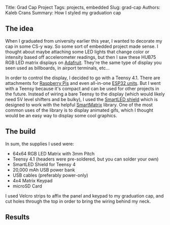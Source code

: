 Title: Grad Cap Project
Tags: projects, embedded
Slug: grad-cap
Authors: Kaleb Crans
Summary: How I styled my graduation cap

## The idea
When I graduated from university earlier this year, I wanted to decorate my cap in some CS-y way. So some sort of embedded project made sense. I thought about maybe attaching some LED lights that change color or intensity based off accelerometer readings, but then I saw these HUB75 RGB LED matrix displays on [Adafruit](https://www.adafruit.com/product/4732). They're the same type of display you seen used as billboards, in airport terminals, etc...

In order to control the display, I decided to go with a Teensy 4.1. There are attachments for [Raspberry Pis](https://www.adafruit.com/product/3211) and even all-in-one [ESP32 units](https://www.makerfabs.com/esp32-trinity.html). But I went with a Teensy because it's compact and can be used for other projects in the future. Instead of wiring a bare Teensy to the display (which would likely need 5V level shifters and be bulky), I used the [SmartLED shield](https://www.crowdsupply.com/pixelmatix/smartled-shield-for-teensy-4#products) which is designed to work with the helpful [SmartMatrix](https://github.com/pixelmatix/SmartMatrix/) library. One of the most common uses of the library is to display animated gifs, which I thought would be an easy way to display some cool graphics. 

## The build

In sum, the supplies I used were:
* 64x64 RGB LED Matrix with 3mm Pitch
* Teensy 4.1 (headers were pre-soldered, but you can solder your own)
* SmartLED Shield for Teensy 4
* 20,000 mAh USB power bank
* USB cables (preferably power-only)
* 4x4 Matrix Keypad
* microSD Card



I used Velcro strips to affix the panel and keypad to my graduation cap, and cut holes through the top in order to bring the wiring behind my neck.

## Results

